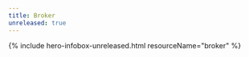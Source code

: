 ```yaml
---
title: Broker
unreleased: true
---
```


{% include hero-infobox-unreleased.html resourceName="broker" %}
